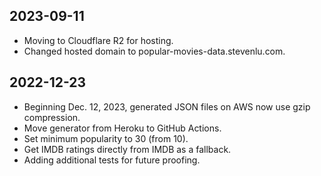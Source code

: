 ## 2023-09-11

* Moving to Cloudflare R2 for hosting.
* Changed hosted domain to popular-movies-data.stevenlu.com.

## 2022-12-23

* Beginning Dec. 12, 2023, generated JSON files on AWS now use gzip compression.
* Move generator from Heroku to GitHub Actions.
* Set minimum popularity to 30 (from 10).
* Get IMDB ratings directly from IMDB as a fallback.
* Adding additional tests for future proofing.
